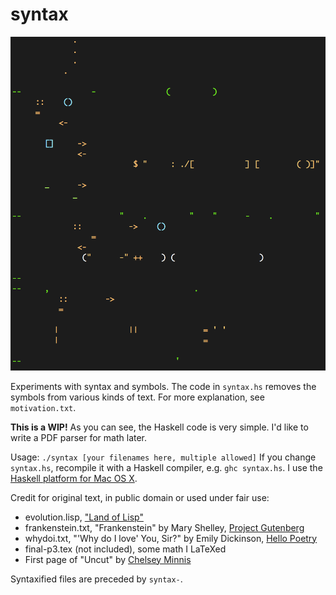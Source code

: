 syntax
======

<img src="https://raw.githubusercontent.com/hypotext/syntax/master/images/syntaxhs.png" />

Experiments with syntax and symbols. The code in `syntax.hs` removes the symbols from various kinds of text. 
For more explanation, see `motivation.txt`.

**This is a WIP!** As you can see, the Haskell code is very simple. I'd like to write a PDF parser for math later.

Usage: 
`./syntax [your filenames here, multiple allowed]`
If you change `syntax.hs`, recompile it with a Haskell compiler, e.g. `ghc syntax.hs`. I use the [Haskell platform for Mac OS X](https://www.haskell.org/platform/mac.html).

Credit for original text, in public domain or used under fair use:
- evolution.lisp, ["Land of Lisp"](http://landoflisp.com/evolution.lisp)
- frankenstein.txt, "Frankenstein" by Mary Shelley, [Project Gutenberg](http://www.gutenberg.org/cache/epub/84/pg84.txt)
- whydoi.txt, "'Why do I love' You, Sir?" by Emily Dickinson, [Hello Poetry](http://hellopoetry.com/poem/4029/why-do-i-love-you-sir/)
- final-p3.tex (not included), some math I LaTeXed
- First page of "Uncut" by [Chelsey Minnis](http://new.bostonreview.net/BR27.3/swensen.html)

Syntaxified files are preceded by `syntax-`.
